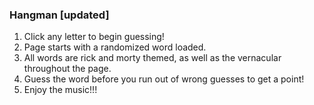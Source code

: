 ### Hangman [updated]

1. Click any letter to begin guessing!
2. Page starts with a randomized word loaded.
3. All words are rick and morty themed, as well as the vernacular throughout the page. 
4. Guess the word before you run out of wrong guesses to get a point!
5. Enjoy the music!!!